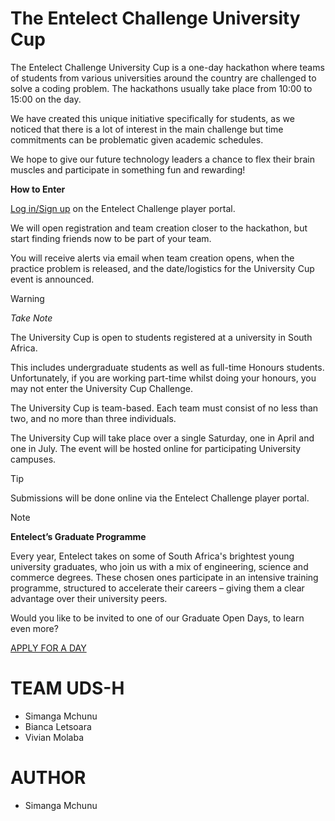 # **The Entelect Challenge University Cup**

The Entelect Challenge University Cup is a one-day hackathon where teams of students from various universities around the country are challenged to solve a coding problem. The hackathons usually take place from 10:00 to 15:00 on the day.

We have created this unique initiative specifically for students, as we noticed that there is a lot of interest in the main challenge but time commitments can be problematic given academic schedules.

We hope to give our future technology leaders a chance to flex their brain muscles and participate in something fun and rewarding!

**How to Enter**

[Log in/Sign up](https://challenge.entelect.co.za/portal) on the Entelect Challenge player portal.

We will open registration and team creation closer to the hackathon, but start finding friends now to be part of your team.

You will receive alerts via email when team creation opens, when the practice problem is released, and the date/logistics for the University Cup event is announced.

> [!WARNING]

*Take Note*

 The University Cup is open to students registered at a university in South Africa.

 This includes undergraduate students as well as full-time Honours students. Unfortunately, if you are working part-time whilst doing your honours, you may not enter the University Cup Challenge.

 The University Cup is team-based. Each team must consist of no less than two, and no more than three individuals.

 The University Cup will take place over a single Saturday, one in April and one in July. The event will be hosted online for participating University campuses.

> [!TIP]
> Submissions will be done online via the Entelect Challenge player portal.

> [!NOTE]

 **Entelect’s Graduate Programme**

 Every year, Entelect takes on some of South Africa's brightest young university graduates, who join us with a mix of engineering, science and commerce degrees. These chosen ones participate in an intensive training programme, structured to accelerate their careers – giving them a clear advantage over their university peers.

Would you like to be invited to one of our Graduate Open Days, to learn even more?

[APPLY FOR A DAY](https://form.typeform.com/to/mxE9xY?typeform-source=entelectsocial.typeform.com)


# TEAM UDS-H
- Simanga Mchunu
- Bianca Letsoara
- Vivian Molaba
# AUTHOR
- Simanga Mchunu

